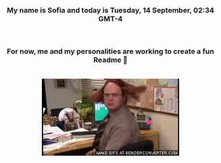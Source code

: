


<div align="center">
<h3 >My name is Sofia and today is Tuesday, 14 September, 02:34 GMT-4</h3><br>
<h3 >For now, me and my personalities are working to create a fun Readme 👋
</h3><br>
<img src='img/dwight.gif' alt='working...'/>
</div>
